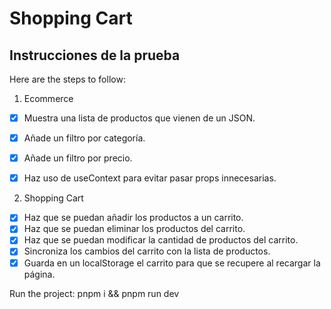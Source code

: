# Shopping Cart
## Instrucciones de la prueba

Here are the steps to follow:

1. Ecommerce

- [X] Muestra una lista de productos que vienen de un JSON.
- [X] Añade un filtro por categoría.
- [X] Añade un filtro por precio.

- [X] Haz uso de useContext para evitar pasar props innecesarias.

2. Shopping Cart

- [X] Haz que se puedan añadir los productos a un carrito.
- [X] Haz que se puedan eliminar los productos del carrito.
- [X] Haz que se puedan modificar la cantidad de productos del carrito.
- [X] Sincroniza los cambios del carrito con la lista de productos.
- [X] Guarda en un localStorage el carrito para que se recupere al recargar la página.

Run the project: pnpm i && pnpm run dev

